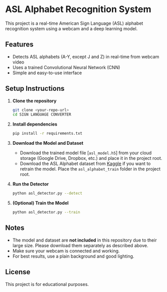 # ASL Alphabet Recognition System

This project is a real-time American Sign Language (ASL) alphabet recognition system using a webcam and a deep learning model.

## Features
- Detects ASL alphabets (A-Y, except J and Z) in real-time from webcam video
- Uses a trained Convolutional Neural Network (CNN)
- Simple and easy-to-use interface

## Setup Instructions

1. **Clone the repository**
   ```sh
   git clone <your-repo-url>
   cd SIGN LANGUAGE CONVERTER
   ```

2. **Install dependencies**
   ```sh
   pip install -r requirements.txt
   ```

3. **Download the Model and Dataset**
   - Download the trained model file [`asl_model.h5`] from your cloud storage (Google Drive, Dropbox, etc.) and place it in the project root.
   - Download the ASL Alphabet dataset from [Kaggle](https://www.kaggle.com/datasets/grassknoted/asl-alphabet) if you want to retrain the model. Place the `asl_alphabet_train` folder in the project root.

4. **Run the Detector**
   ```sh
   python asl_detector.py --detect
   ```

5. **(Optional) Train the Model**
   ```sh
   python asl_detector.py --train
   ```

## Notes
- The model and dataset are **not included** in this repository due to their large size. Please download them separately as described above.
- Make sure your webcam is connected and working.
- For best results, use a plain background and good lighting.

## License
This project is for educational purposes. 
